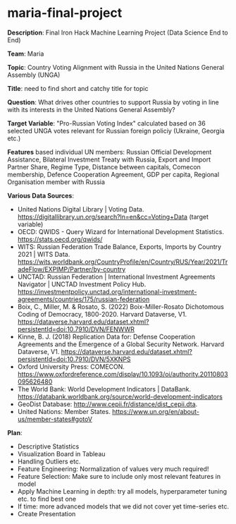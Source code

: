 # maria-final-project

**Description**: Final Iron Hack Machine Learning Project (Data Science End to End)

**Team**: Maria

**Topic**: Country Voting Alignment with Russia in the United Nations General Assembly (UNGA) 

**Title**: need to find short and catchy title for topic

**Question**: What drives other countries to support Russia by voting in line with its interests in the United Nations General Assembly? 

**Target Variable**: "Pro-Russian Voting Index" calculated based on 36 selected UNGA votes relevant for Russian foreign policiy (Ukraine, Georgia etc.) 

**Features** based individual UN members: Russian Official Development Assistance, Bilateral Investment Treaty with Russia, Export and Import Partner Share, Regime Type, Distance between capitals, Comecon membership, Defence Cooperation Agreement, GDP per capita, Regional Organisation member with Russia 

**Various Data Sources**: 
- United Nations Digital Library | Voting Data. https://digitallibrary.un.org/search?ln=en&cc=Voting+Data (target variable)
- OECD: QWIDS - Query Wizard for International Development Statistics. https://stats.oecd.org/qwids/
- WITS: Russian Federation Trade Balance, Exports, Imports by Country 2021 | WITS Data. https://wits.worldbank.org/CountryProfile/en/Country/RUS/Year/2021/TradeFlow/EXPIMP/Partner/by-country
- UNCTAD: Russian Federation | International Investment Agreements Navigator | UNCTAD Investment Policy Hub. https://investmentpolicy.unctad.org/international-investment-agreements/countries/175/russian-federation
- Boix, C., Miller, M. & Rosato, S. (2022) Boix-Miller-Rosato Dichotomous Coding of Democracy, 1800-2020. Harvard Dataverse, V1. https://dataverse.harvard.edu/dataset.xhtml?persistentId=doi:10.7910/DVN/FENWWR
- Kinne, B. J. (2018) Replication Data for: Defense Cooperation Agreements and the Emergence of a Global Security Network. Harvard Dataverse, V1. https://dataverse.harvard.edu/dataset.xhtml?persistentId=doi:10.7910/DVN/5XKNPS
- Oxford University Press: COMECON. https://www.oxfordreference.com/display/10.1093/oi/authority.20110803095626480
- The World Bank: World Development Indicators | DataBank. https://databank.worldbank.org/source/world-development-indicators
- GeoDist Database: http://www.cepii.fr/distance/dist_cepii.dta.
- United Nations: Member States. https://www.un.org/en/about-us/member-states#gotoV

**Plan**: 
- Descriptive Statistics
- Visualization Board in Tableau
- Handling Outliers etc.
- Feature Engineering: Normalization of values very much required!
- Feature Selection: Make sure to include only most relevant features in model
- Apply Machine Learning in depth: try all models, hyperparameter tuning etc. to find best one
- If time: more advanced models that we did not cover yet time-series etc. 
- Create Presentation
